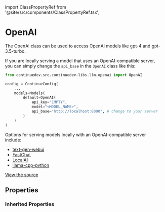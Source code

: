 import ClassPropertyRef from '@site/src/components/ClassPropertyRef.tsx';

# OpenAI

The OpenAI class can be used to access OpenAI models like gpt-4 and gpt-3.5-turbo.

If you are locally serving a model that uses an OpenAI-compatible server, you can simply change the `api_base` in the `OpenAI` class like this:

```python title="~/.continue/config.py"
from continuedev.src.continuedev.libs.llm.openai import OpenAI

config = ContinueConfig(
    ...
    models=Models(
        default=OpenAI(
            api_key="EMPTY",
            model="<MODEL_NAME>",
            api_base="http://localhost:8000", # change to your server
        )
    )
)
```

Options for serving models locally with an OpenAI-compatible server include:

- [text-gen-webui](https://github.com/oobabooga/text-generation-webui/tree/main/extensions/openai#setup--installation)
- [FastChat](https://github.com/lm-sys/FastChat/blob/main/docs/openai_api.md)
- [LocalAI](https://localai.io/basics/getting_started/)
- [llama-cpp-python](https://github.com/abetlen/llama-cpp-python#web-server)

[View the source](https://github.com/continuedev/continue/tree/main/continuedev/src/continuedev/libs/llm/openai.py)

## Properties

<ClassPropertyRef name='api_base' details='{&quot;title&quot;: &quot;Api Base&quot;, &quot;description&quot;: &quot;OpenAI API base URL.&quot;, &quot;type&quot;: &quot;string&quot;}' required={false} default=""/>
<ClassPropertyRef name='api_type' details='{&quot;title&quot;: &quot;Api Type&quot;, &quot;description&quot;: &quot;OpenAI API type.&quot;, &quot;enum&quot;: [&quot;azure&quot;, &quot;openai&quot;], &quot;type&quot;: &quot;string&quot;}' required={false} default=""/>
<ClassPropertyRef name='api_version' details='{&quot;title&quot;: &quot;Api Version&quot;, &quot;description&quot;: &quot;OpenAI API version. For use with Azure OpenAI Service.&quot;, &quot;type&quot;: &quot;string&quot;}' required={false} default=""/>
<ClassPropertyRef name='engine' details='{&quot;title&quot;: &quot;Engine&quot;, &quot;description&quot;: &quot;OpenAI engine. For use with Azure OpenAI Service.&quot;, &quot;type&quot;: &quot;string&quot;}' required={false} default=""/>


### Inherited Properties

<ClassPropertyRef name='model' details='{&quot;title&quot;: &quot;Model&quot;, &quot;description&quot;: &quot;The name of the model to be used (e.g. gpt-4, codellama)&quot;, &quot;type&quot;: &quot;string&quot;}' required={true} default=""/>
<ClassPropertyRef name='api_key' details='{&quot;title&quot;: &quot;Api Key&quot;, &quot;description&quot;: &quot;OpenAI API key&quot;, &quot;type&quot;: &quot;string&quot;}' required={true} default=""/>
<ClassPropertyRef name='title' details='{&quot;title&quot;: &quot;Title&quot;, &quot;description&quot;: &quot;A title that will identify this model in the model selection dropdown&quot;, &quot;type&quot;: &quot;string&quot;}' required={false} default=""/>
<ClassPropertyRef name='system_message' details='{&quot;title&quot;: &quot;System Message&quot;, &quot;description&quot;: &quot;A system message that will always be followed by the LLM&quot;, &quot;type&quot;: &quot;string&quot;}' required={false} default=""/>
<ClassPropertyRef name='context_length' details='{&quot;title&quot;: &quot;Context Length&quot;, &quot;description&quot;: &quot;The maximum context length of the LLM in tokens, as counted by count_tokens.&quot;, &quot;default&quot;: 2048, &quot;type&quot;: &quot;integer&quot;}' required={false} default="2048"/>
<ClassPropertyRef name='unique_id' details='{&quot;title&quot;: &quot;Unique Id&quot;, &quot;description&quot;: &quot;The unique ID of the user.&quot;, &quot;type&quot;: &quot;string&quot;}' required={false} default=""/>
<ClassPropertyRef name='max_tokens' details='{&quot;title&quot;: &quot;Max Tokens&quot;, &quot;description&quot;: &quot;The maximum number of tokens to generate.&quot;, &quot;default&quot;: 1024, &quot;type&quot;: &quot;integer&quot;}' required={false} default="1024"/>
<ClassPropertyRef name='stop_tokens' details='{&quot;title&quot;: &quot;Stop Tokens&quot;, &quot;description&quot;: &quot;Tokens that will stop the completion.&quot;, &quot;type&quot;: &quot;array&quot;, &quot;items&quot;: {&quot;type&quot;: &quot;string&quot;}}' required={false} default=""/>
<ClassPropertyRef name='timeout' details='{&quot;title&quot;: &quot;Timeout&quot;, &quot;description&quot;: &quot;Set the timeout for each request to the LLM. If you are running a local LLM that takes a while to respond, you might want to set this to avoid timeouts.&quot;, &quot;default&quot;: 300, &quot;type&quot;: &quot;integer&quot;}' required={false} default="300"/>
<ClassPropertyRef name='verify_ssl' details='{&quot;title&quot;: &quot;Verify Ssl&quot;, &quot;description&quot;: &quot;Whether to verify SSL certificates for requests.&quot;, &quot;type&quot;: &quot;boolean&quot;}' required={false} default=""/>
<ClassPropertyRef name='ca_bundle_path' details='{&quot;title&quot;: &quot;Ca Bundle Path&quot;, &quot;description&quot;: &quot;Path to a custom CA bundle to use when making the HTTP request&quot;, &quot;type&quot;: &quot;string&quot;}' required={false} default=""/>
<ClassPropertyRef name='proxy' details='{&quot;title&quot;: &quot;Proxy&quot;, &quot;description&quot;: &quot;Proxy URL to use for requests.&quot;, &quot;type&quot;: &quot;string&quot;}' required={false} default=""/>
<ClassPropertyRef name='prompt_templates' details='{&quot;title&quot;: &quot;Prompt Templates&quot;, &quot;description&quot;: &quot;A dictionary of prompt templates that can be used to customize the behavior of the LLM in certain situations. For example, set the \&quot;edit\&quot; key in order to change the prompt that is used for the /edit slash command. Each value in the dictionary is a string templated in mustache syntax, and filled in at runtime with the variables specific to the situation. See the documentation for more information.&quot;, &quot;default&quot;: {}, &quot;type&quot;: &quot;object&quot;}' required={false} default="{}"/>
